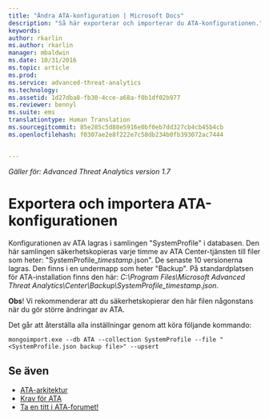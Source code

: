 ```yaml
---
title: "Ändra ATA-konfiguration | Microsoft Docs"
description: "Så här exporterar och importerar du ATA-konfigurationen."
keywords: 
author: rkarlin
ms.author: rkarlin
manager: mbaldwin
ms.date: 10/31/2016
ms.topic: article
ms.prod: 
ms.service: advanced-threat-analytics
ms.technology: 
ms.assetid: 1d27dba8-fb30-4cce-a68a-f0b1df02b977
ms.reviewer: bennyl
ms.suite: ems
translationtype: Human Translation
ms.sourcegitcommit: 85e285c5d88e5916e0bf0eb7dd327cb4cb45b4cb
ms.openlocfilehash: f0307ae2e8f222e7c58db234b0fb393072ac7444


---
```


*Gäller för: Advanced Threat Analytics version 1.7*



# <a name="export-and-import-the-ata-configuration"></a>Exportera och importera ATA-konfigurationen
Konfigurationen av ATA lagras i samlingen "SystemProfile" i databasen.
Den här samlingen säkerhetskopieras varje timme av ATA Center-tjänsten till filer som heter: "SystemProfile_*timestamp*.json". De senaste 10 versionerna lagras.
Den finns i en undermapp som heter "Backup". På standardplatsen för ATA-installation finns den här:  *C:\Program Files\Microsoft Advanced Threat Analytics\Center\Backup\SystemProfile_*timestamp*.json*. 

**Obs**! Vi rekommenderar att du säkerhetskopierar den här filen någonstans när du gör större ändringar av ATA.

Det går att återställa alla inställningar genom att köra följande kommando:

`mongoimport.exe --db ATA --collection SystemProfile --file "<SystemProfile.json backup file>" --upsert`

## <a name="see-also"></a>Se även
- [ATA-arkitektur](/advanced-threat-analytics/plan-design/ata-architecture)
- [Krav för ATA](/advanced-threat-analytics/plan-design/ata-prerequisites)
- [Ta en titt i ATA-forumet!](https://social.technet.microsoft.com/Forums/security/home?forum=mata)




<!--HONumber=Jan17_HO1-->


